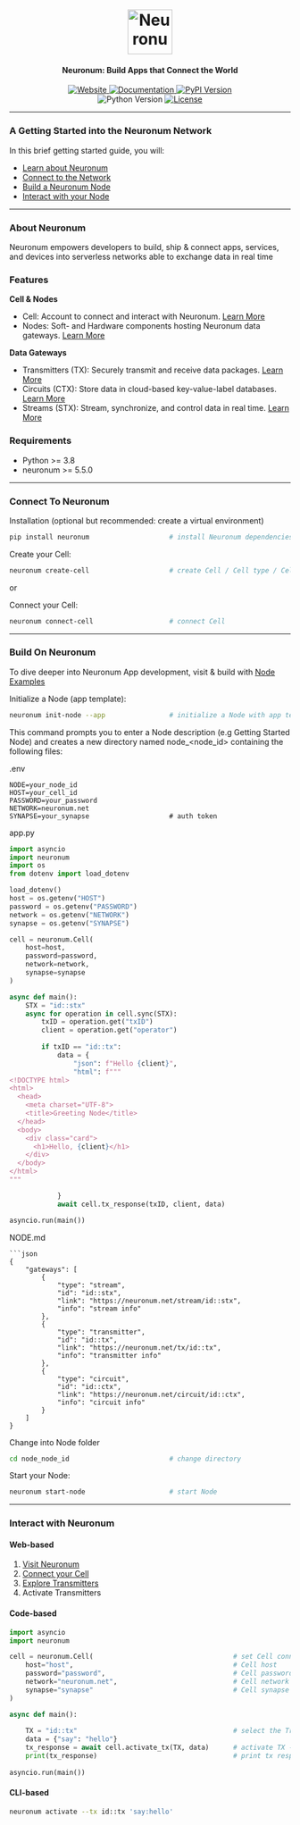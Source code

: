 <h1 align="center">
  <img src="https://neuronum.net/static/neuronum.svg" alt="Neuronum" width="80">
</h1>
<h4 align="center">Neuronum: Build Apps that Connect the World</h4>

<p align="center">
  <a href="https://neuronum.net">
    <img src="https://img.shields.io/badge/Website-Neuronum-blue" alt="Website">
  </a>
  <a href="https://github.com/neuronumcybernetics/neuronum">
    <img src="https://img.shields.io/badge/Docs-Read%20now-green" alt="Documentation">
  </a>
  <a href="https://pypi.org/project/neuronum/">
    <img src="https://img.shields.io/pypi/v/neuronum.svg" alt="PyPI Version">
  </a><br>
  <img src="https://img.shields.io/badge/Python-3.8%2B-yellow" alt="Python Version">
  <a href="https://github.com/neuronumcybernetics/neuronum/blob/main/LICENSE.md">
    <img src="https://img.shields.io/badge/License-MIT-blue.svg" alt="License">
  </a>
</p>

------------------

### **A Getting Started into the Neuronum Network**
In this brief getting started guide, you will:
- [Learn about Neuronum](#about-neuronum)
- [Connect to the Network](#connect-to-neuronum)
- [Build a Neuronum Node](#build-on-neuronum)
- [Interact with your Node](#interact-with-neuronum)

------------------

### **About Neuronum**
Neuronum empowers developers to build, ship & connect apps, services, and devices into serverless networks able to exchange data in real time

### **Features**
**Cell & Nodes**
- Cell: Account to connect and interact with Neuronum. [Learn More](https://github.com/neuronumcybernetics/neuronum/tree/main/features/cell)
- Nodes: Soft- and Hardware components hosting Neuronum data gateways. [Learn More](https://github.com/neuronumcybernetics/neuronum/tree/main/features/nodes)

**Data Gateways**
- Transmitters (TX): Securely transmit and receive data packages. [Learn More](https://github.com/neuronumcybernetics/neuronum/tree/main/features/transmitters)
- Circuits (CTX): Store data in cloud-based key-value-label databases. [Learn More](https://github.com/neuronumcybernetics/neuronum/tree/main/features/circuits)
- Streams (STX): Stream, synchronize, and control data in real time. [Learn More](https://github.com/neuronumcybernetics/neuronum/tree/main/features/streams)

### Requirements
- Python >= 3.8
- neuronum >= 5.5.0

------------------

### **Connect To Neuronum**
Installation (optional but recommended: create a virtual environment)
```sh
pip install neuronum                    # install Neuronum dependencies
```

Create your Cell:
```sh
neuronum create-cell                    # create Cell / Cell type / Cell network 
```

or

Connect your Cell:
```sh
neuronum connect-cell                   # connect Cell
```

------------------


### **Build On Neuronum** 
To dive deeper into Neuronum App development, visit & build with [Node Examples](https://github.com/neuronumcybernetics/neuronum/tree/main/features/nodes/examples)


Initialize a Node (app template):
```sh
neuronum init-node --app                # initialize a Node with app template
```

This command prompts you to enter a Node description (e.g Getting Started Node) and creates a new directory named node_<node_id> containing the following files:

.env
```env
NODE=your_node_id
HOST=your_cell_id
PASSWORD=your_password
NETWORK=neuronum.net
SYNAPSE=your_synapse                    # auth token
```

app.py
```python
import asyncio
import neuronum
import os
from dotenv import load_dotenv

load_dotenv()
host = os.getenv("HOST")
password = os.getenv("PASSWORD")
network = os.getenv("NETWORK")
synapse = os.getenv("SYNAPSE")

cell = neuronum.Cell(
    host=host,
    password=password,
    network=network,
    synapse=synapse
)

async def main():      
    STX = "id::stx"                                          
    async for operation in cell.sync(STX):       
        txID = operation.get("txID")
        client = operation.get("operator")                    
                            
        if txID == "id::tx":             
            data = {
                "json": f"Hello {client}",
                "html": f"""
<!DOCTYPE html>
<html>
  <head>
    <meta charset="UTF-8">
    <title>Greeting Node</title>
  </head>
  <body>
    <div class="card">
      <h1>Hello, {client}</h1>
    </div>
  </body>
</html>
"""

            }
            await cell.tx_response(txID, client, data)

asyncio.run(main())
```

NODE.md
```
```json
{
    "gateways": [
        {
            "type": "stream",
            "id": "id::stx",
            "link": "https://neuronum.net/stream/id::stx",
            "info": "stream info"
        },
        {
            "type": "transmitter",
            "id": "id::tx",
            "link": "https://neuronum.net/tx/id::tx",
            "info": "transmitter info"
        },
        {
            "type": "circuit",
            "id": "id::ctx",
            "link": "https://neuronum.net/circuit/id::ctx",
            "info": "circuit info"
        }
    ]
}
```

Change into Node folder
```sh
cd node_node_id                         # change directory
```

Start your Node:
```sh
neuronum start-node                     # start Node
```

------------------

### **Interact with Neuronum**
#### **Web-based**
1. [Visit Neuronum](https://neuronum.net)
2. [Connect your Cell](https://neuronum.net/connect)
3. [Explore Transmitters](https://neuronum.net/explore)
4. Activate Transmitters

#### **Code-based**
```python
import asyncio
import neuronum

cell = neuronum.Cell(                                   # set Cell connection
    host="host",                                        # Cell host
    password="password",                                # Cell password
    network="neuronum.net",                             # Cell network -> neuronum.net
    synapse="synapse"                                   # Cell synapse
)

async def main():
                                                            
    TX = "id::tx"                                       # select the Transmitter TX
    data = {"say": "hello"}
    tx_response = await cell.activate_tx(TX, data)      # activate TX - > get response back
    print(tx_response)                                  # print tx response
                                      
asyncio.run(main())
```

#### **CLI-based**
```sh
neuronum activate --tx id::tx 'say:hello'
```

